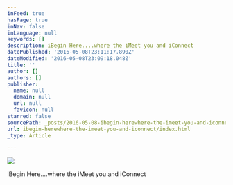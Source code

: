```yaml
---
inFeed: true
hasPage: true
inNav: false
inLanguage: null
keywords: []
description: iBegin Here....where the iMeet you and iConnect
datePublished: '2016-05-08T23:11:17.890Z'
dateModified: '2016-05-08T23:09:18.048Z'
title: ''
author: []
authors: []
publisher:
  name: null
  domain: null
  url: null
  favicon: null
starred: false
sourcePath: _posts/2016-05-08-ibegin-herewhere-the-imeet-you-and-iconnect.md
url: ibegin-herewhere-the-imeet-you-and-iconnect/index.html
_type: Article

---
```

![](https://the-grid-user-content.s3-us-west-2.amazonaws.com/7a700f99-bdb1-4ec2-853f-33593ce5cbaa.png)

iBegin Here....where the iMeet you and iConnect